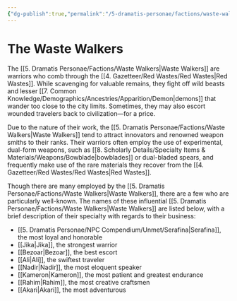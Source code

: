 ```yaml
---
{"dg-publish":true,"permalink":"/5-dramatis-personae/factions/waste-walkers/","noteIcon":""}
---
```


# The Waste Walkers

The [[5. Dramatis Personae/Factions/Waste Walkers\|Waste Walkers]] are warriors who comb through the [[4. Gazetteer/Red Wastes/Red Wastes\|Red Wastes]]. While scavenging for valuable remains, they fight off wild beasts and lesser [[7. Common Knowledge/Demographics/Ancestries/Apparition/Demon\|demons]] that wander too close to the city limits. Sometimes, they may also escort wounded travelers back to civilization—for a price. 

Due to the nature of their work, the [[5. Dramatis Personae/Factions/Waste Walkers\|Waste Walkers]] tend to attract innovators and renowned weapon smiths to their ranks. Their warriors often employ the use of experimental, dual-form weapons, such as [[8. Scholarly Details/Specialty Items & Materials/Weapons/Bowblade\|bowblades]] or dual-bladed spears, and frequently make use of the rare materials they recover from the [[4. Gazetteer/Red Wastes/Red Wastes\|Red Wastes]].

Though there are many employed by the [[5. Dramatis Personae/Factions/Waste Walkers\|Waste Walkers]], there are a few who are particularly well-known. The names of these influential [[5. Dramatis Personae/Factions/Waste Walkers\|Waste Walkers]] are listed below, with a brief description of their specialty with regards to their business:

- [[5. Dramatis Personae/NPC Compendium/Unmet/Serafina\|Serafina]], the most loyal and honorable
- [[Jika\|Jika]], the strongest warrior
- [[Bezoar\|Bezoar]], the best escort 
- [[Ali\|Ali]], the swiftest traveler
- [[Nadir\|Nadir]], the most eloquent speaker 
- [[Kameron\|Kameron]], the most patient and greatest endurance 
- [[Rahim\|Rahim]], the most creative craftsmen 
- [[Akari\|Akari]], the most adventurous  
